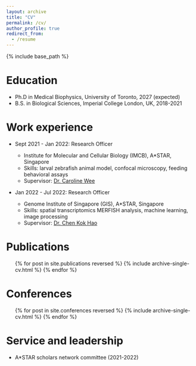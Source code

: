 ```yaml
---
layout: archive
title: "CV"
permalink: /cv/
author_profile: true
redirect_from:
  - /resume
---
```


{% include base_path %}

Education
======
* Ph.D in Medical Biophysics, University of Toronto, 2027 (expected)
* B.S. in Biological Sciences, Imperial College London, UK, 2018-2021

Work experience
======
* Sept 2021 - Jan 2022: Research Officer
  * Institute for Molecular and Cellular Biology (IMCB), A*STAR, Singapore
  * Skills: larval zebrafish animal model, confocal microscopy, feeding behavioral assays 
  * Supervisor: [Dr. Caroline Wee](https://www.carolineweelab.com/)
 
* Jan 2022 - Jul 2022: Research Officer
  * Genome Institute of Singapore (GIS), A*STAR, Singapore
  * Skills: spatial transcriptomics MERFISH analysis, machine learning, image processing
  * Supervisor: [Dr. Chen Kok Hao]([https://www.carolineweelab.com/](https://khchenlab.github.io/))

Publications
======
  <ul>{% for post in site.publications reversed %}
    {% include archive-single-cv.html %}
  {% endfor %}</ul>
  
Conferences
======
  <ul>{% for post in site.conferences reversed %}
    {% include archive-single-cv.html  %}
  {% endfor %}</ul>
  
Service and leadership
======
* A*STAR scholars network committee (2021-2022)

